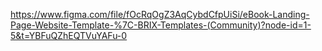 https://www.figma.com/file/fOcRqOgZ3AqCybdCfpUiSi/eBook-Landing-Page-Website-Template-%7C-BRIX-Templates-(Community)?node-id=1-5&t=YBFuQZhEQTVuYAFu-0
